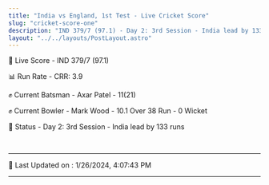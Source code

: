 ```yaml
---
title: "India vs England, 1st Test - Live Cricket Score"
slug: "cricket-score-one"
description: "IND 379/7 (97.1) - Day 2: 3rd Session - India lead by 133 runs."
layout: "../../layouts/PostLayout.astro"
---
```


🔴 Live Score - IND 379/7 (97.1)  

📊 Run Rate - CRR: 3.9  

✊ Current Batsman - Axar Patel - 11(21)  

✊ Current Bowler - Mark Wood - 10.1 Over 38 Run - 0 Wicket  

📑 Status - Day 2: 3rd Session - India lead by 133 runs

<br />

***

📝 Last Updated on : 1/26/2024, 4:07:43 PM

***

